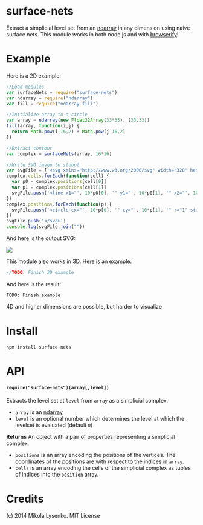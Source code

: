 surface-nets
============
Extract a simplicial level set from an [ndarray](https://github.com/mikolalysenko/ndarray) in any dimension using naive surface nets.  This module works in both node.js and with [browserify](http://browserify.org/)!

# Example

Here is a 2D example:

```javascript
//Load modules
var surfaceNets = require("surface-nets")
var ndarray = require("ndarray")
var fill = require("ndarray-fill")

//Initialize array to a circle
var array = ndarray(new Float32Array(33*33), [33,33])
fill(array, function(i,j) {
  return Math.pow(i-16,2) + Math.pow(j-16,2)
})

//Extract contour
var complex = surfaceNets(array, 16*16)

//Write SVG image to stdout
var svgFile = ['<svg xmlns="http://www.w3.org/2000/svg" width="320" height="320">']
complex.cells.forEach(function(cell) {
  var p0 = complex.positions[cell[0]]
  var p1 = complex.positions[cell[1]]
  svgFile.push('<line x1="', 10*p0[0], '" y1="', 10*p0[1], '" x2="', 10*p1[0], '" y2="', 10*p1[1], '" stroke="red" stroke-width="1" />')
})
complex.positions.forEach(function(p) {
  svgFile.push('<circle cx="', 10*p[0], '" cy="', 10*p[1], '" r="1" stroke="black" stroke-width="0.1" fill="black" />')
})
svgFile.push('</svg>')
console.log(svgFile.join(""))
```

And here is the output SVG:

<img src="https://mikolalysenko.github.io/surface-nets/example/2d.svg">

This module also works in 3D.  Here is an example:

```javascript
//TODO: Finish 3D example
```

And here is the result:

```
TODO: Finish example
```

4D and higher dimensions are possible, but harder to visualize

# Install

```
npm install surface-nets
```

# API

#### `require("surface-nets")(array[,level])`
Extracts the level set at `level` from `array` as a simplicial complex.

* `array` is an [ndarray](https://github.com/mikolalysenko/ndarray)
* `level` is an optional number which determines the level at which the levelset is evaluated (default `0`)

**Returns** An object with a pair of properties representing a simplicial complex:

* `positions` is an array encoding the positions of the vertices.  The coordinates of the positions are with respect to the indices in `array`.
* `cells` is an array encoding the cells of the simplicial complex as tuples of indices into the `position` array.

# Credits
(c) 2014 Mikola Lysenko. MIT License